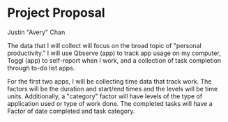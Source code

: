 # Project Proposal

Justin "Avery" Chan

The data that I will collect will focus on the broad topic of "personal productivity." I will use Qbserve (app) to track app usage on my computer, Toggl (app) to self-report when I work, and a collection of task completion through to-do list apps.

For the first two apps, I will be collecting time data that track work. The factors will be the duration and start/end times and the levels will be time units. Additionally, a "category" factor will have levels of the type of application used or type of work done. The completed tasks will have a Factor of date completed and task category. 